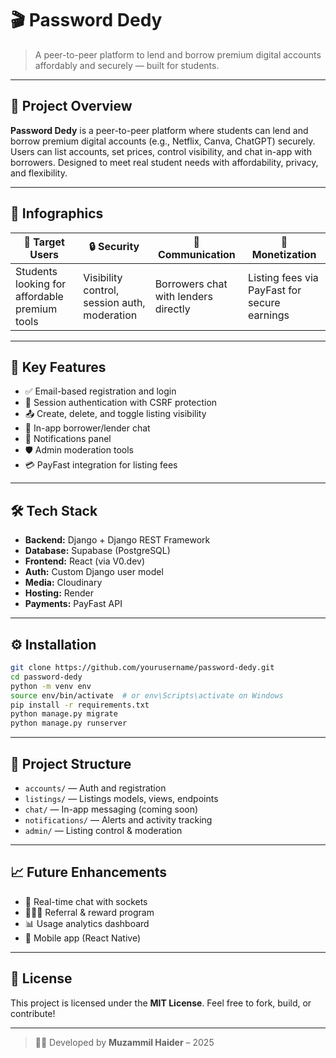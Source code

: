 # 🎬 Password Dedy

> A peer-to-peer platform to lend and borrow premium digital accounts affordably and securely — built for students.

---

## 📌 Project Overview

**Password Dedy** is a peer-to-peer platform where students can lend and borrow premium digital accounts (e.g., Netflix, Canva, ChatGPT) securely. Users can list accounts, set prices, control visibility, and chat in-app with borrowers. Designed to meet real student needs with affordability, privacy, and flexibility.

---

## 🧠 Infographics

| 🎯 Target Users     | 🔒 Security             | 💬 Communication          | 💸 Monetization           |
|---------------------|--------------------------|----------------------------|----------------------------|
| Students looking for affordable premium tools | Visibility control, session auth, moderation | Borrowers chat with lenders directly | Listing fees via PayFast for secure earnings |

---

## 🚀 Key Features

- ✅ Email-based registration and login  
- 🔐 Session authentication with CSRF protection  
- 📤 Create, delete, and toggle listing visibility  
- 💬 In-app borrower/lender chat  
- 🔔 Notifications panel  
- 🛡️ Admin moderation tools  
- 💳 PayFast integration for listing fees  

---

## 🛠 Tech Stack

- **Backend:** Django + Django REST Framework  
- **Database:** Supabase (PostgreSQL)  
- **Frontend:** React (via V0.dev)  
- **Auth:** Custom Django user model  
- **Media:** Cloudinary  
- **Hosting:** Render  
- **Payments:** PayFast API  

---

## ⚙️ Installation

```bash
git clone https://github.com/yourusername/password-dedy.git
cd password-dedy
python -m venv env
source env/bin/activate  # or env\Scripts\activate on Windows
pip install -r requirements.txt
python manage.py migrate
python manage.py runserver
```

---

## 📁 Project Structure

- `accounts/` — Auth and registration  
- `listings/` — Listings models, views, endpoints  
- `chat/` — In-app messaging (coming soon)  
- `notifications/` — Alerts and activity tracking  
- `admin/` — Listing control & moderation  

---

## 📈 Future Enhancements

- 🔌 Real-time chat with sockets  
- 🧑‍🤝‍🧑 Referral & reward program  
- 📊 Usage analytics dashboard  
- 📱 Mobile app (React Native)  

---

## 📜 License

This project is licensed under the **MIT License**. Feel free to fork, build, or contribute!

---

> 🧑‍💻 Developed by **Muzammil Haider** – 2025
